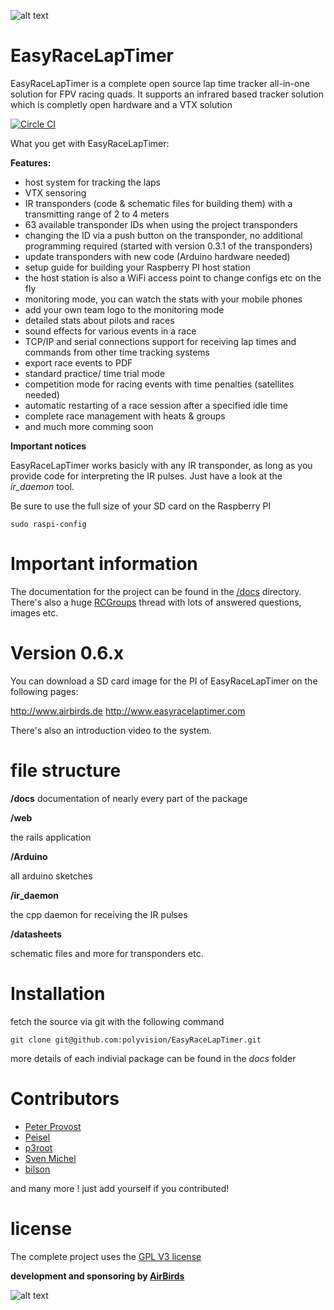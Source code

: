![alt text](http://www.easyracelaptimer.com/wp-content/uploads/2016/01/easy_race_lap_timer_logo-1.png "EasyRaceLapTimer")

# EasyRaceLapTimer

EasyRaceLapTimer is a complete open source lap time tracker all-in-one solution for FPV racing quads. It supports an infrared based tracker solution which is completly open hardware and a VTX solution

[![Circle CI](https://circleci.com/gh/polyvision/EasyRaceLapTimer.svg?style=svg)](https://circleci.com/gh/polyvision/EasyRaceLapTimer)

What you get with EasyRaceLapTimer:

**Features:**

* host system for tracking the laps
* VTX sensoring
* IR transponders (code & schematic files for building them) with a transmitting range of 2 to 4 meters
* 63 available transponder IDs when using the project transponders
* changing the ID via a push button on the transponder, no additional programming required (started with version 0.3.1 of the transponders)
* update transponders with new code (Arduino hardware needed)
* setup guide for building your Raspberry PI host station
* the host station is also a WiFi access point to change configs etc on the fly
* monitoring mode, you can watch the stats with your mobile phones
* add your own team logo to the monitoring mode
* detailed stats about pilots and races
* sound effects for various events in a race
* TCP/IP and serial connections support for receiving lap times and commands from other time tracking systems
* export race events to PDF
* standard practice/ time trial mode
* competition mode for racing events with time penalties (satellites needed)
* automatic restarting of a race session after a specified idle time
* complete race management with heats & groups
* and much more comming soon

**Important notices**

EasyRaceLapTimer works basicly with any IR transponder, as long as you provide code for interpreting the IR pulses. Just have a look at the *ir_daemon* tool.

Be sure to use the full size of your SD card on the Raspberry PI

    sudo raspi-config

# Important information

The documentation for the project can be found in the [/docs](https://github.com/polyvision/EasyRaceLapTimer/tree/master/docs) directory.
There's also a huge [RCGroups](http://www.rcgroups.com/forums/showthread.php?t=2538917) thread with lots of answered questions, images etc.

# Version 0.6.x

You can download a SD card image for the PI of EasyRaceLapTimer on the following pages:

http://www.airbirds.de
http://www.easyracelaptimer.com

There's also an introduction video to the system.

# file structure

**/docs**
  documentation of nearly every part of the package

**/web**

the rails application

**/Arduino**

all arduino sketches

**/ir_daemon**

the cpp daemon for receiving the IR pulses

**/datasheets**

schematic files and more for transponders etc.


# Installation

fetch the source via git with the following command

    git clone git@github.com:polyvision/EasyRaceLapTimer.git

more details of each indivial package can be found in the *docs* folder


# Contributors
 * [Peter Provost](https://github.com/PProvost)
 * [Peisel](https://github.com/peisel)
 * [p3root](https://github.com/p3root)
 * [Sven Michel](https://github.com/svenmichel)
 * [bilson](https://github.com/bilson)
 
 and many more ! just add yourself if you contributed!

# license

The complete project uses the [GPL V3 license](http://www.gnu.org/licenses/gpl-3.0.de.html)

**development and sponsoring by [AirBirds](http://www.airbirds.de)**

![alt text](http://www.airbirds.de/wp-content/uploads/2015/08/airbirds_weblogo_200.png "Logo Title Text 1")

